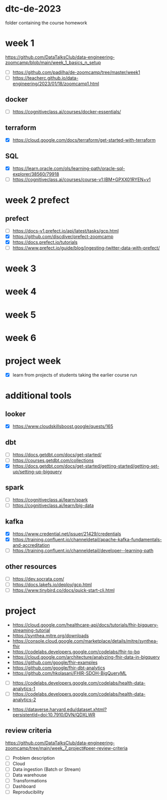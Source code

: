 # dtc-de-2023
folder containing the course homework

# week 1
https://github.com/DataTalksClub/data-engineering-zoomcamp/blob/main/week_1_basics_n_setup

- [ ] https://github.com/padilha/de-zoomcamp/tree/master/week1
- [ ] https://teacherc.github.io/data-engineering/2023/01/18/zoomcamp1.html

## docker

- [ ] https://cognitiveclass.ai/courses/docker-essentials/

## terraform

- [x] https://cloud.google.com/docs/terraform/get-started-with-terraform

## SQL

- [x] https://learn.oracle.com/ols/learning-path/oracle-sql-explorer/38560/79918
- [ ] https://cognitiveclass.ai/courses/course-v1:IBM+GPXX01RYEN+v1

# week 2 prefect

## prefect

- [ ] https://docs-v1.prefect.io/api/latest/tasks/gcp.html
- [x] https://github.com/discdiver/prefect-zoomcamp
- [x] https://docs.prefect.io/tutorials
- [ ] https://www.prefect.io/guide/blog/ingesting-twitter-data-with-prefect/

# week 3


# week 4


# week 5


# week 6


# project week

- [x] learn from projects of students taking the earlier course run

# additional tools

## looker

- [x] https://www.cloudskillsboost.google/quests/165

## dbt

- [ ] https://docs.getdbt.com/docs/get-started/
- [ ] https://courses.getdbt.com/collections
- [x] https://docs.getdbt.com/docs/get-started/getting-started/getting-set-up/setting-up-bigquery

## spark

- [ ] https://cognitiveclass.ai/learn/spark
- [ ] https://cognitiveclass.ai/learn/big-data

## kafka

- [x] https://www.credential.net/issuer/21429/credentials
- [x] https://training.confluent.io/channeldetail/apache-kafka-fundamentals-and-accreditation
- [ ] https://training.confluent.io/channeldetail/developer--learning-path

## other resources

- [ ] https://dev.socrata.com/
- [ ] https://docs.lakefs.io/deploy/gcp.html
- [ ] https://www.tinybird.co/docs/quick-start-cli.html

# project

* https://cloud.google.com/healthcare-api/docs/tutorials/fhir-bigquery-streaming-tutorial
* https://synthea.mitre.org/downloads
* https://console.cloud.google.com/marketplace/details/mitre/synthea-fhir
* https://codelabs.developers.google.com/codelabs/fhir-to-bq
* https://cloud.google.com/architecture/analyzing-fhir-data-in-bigquery
* https://github.com/google/fhir-examples
* https://github.com/google/fhir-dbt-analytics
* https://github.com/hkolasani/FHIR-SDOH-BigQueryML

- [ ] https://codelabs.developers.google.com/codelabs/health-data-analytics-1
- [ ] https://codelabs.developers.google.com/codelabs/health-data-analytics-2

* https://dataverse.harvard.edu/dataset.xhtml?persistentId=doi:10.7910/DVN/QDXLWR

## review criteria
https://github.com/DataTalksClub/data-engineering-zoomcamp/tree/main/week_7_project#peer-review-criteria

- [ ] Problem description
- [ ] Cloud
- [ ] Data ingestion (Batch or Stream)
- [ ] Data warehouse
- [ ] Transformations
- [ ] Dashboard
- [ ] Reproducibility